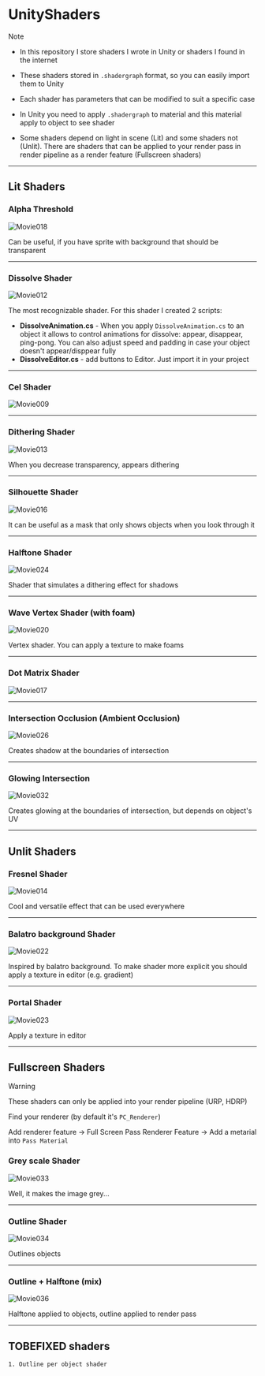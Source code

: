 # UnityShaders
> [!NOTE]
> * In this repository I store shaders I wrote in Unity or shaders I found in the internet
> 
> * These shaders stored in `.shadergraph` format, so you can easily import them to Unity
>
> * Each shader has parameters that can be modified to suit a specific case
>
> * In Unity you need to apply `.shadergraph` to material and this material apply to object to see shader
>
> * Some shaders depend on light in scene (Lit) and some shaders not (Unlit). There are shaders that can be applied to your render pass in render pipeline as a render feature (Fullscreen shaders)


-----------
## Lit Shaders
### Alpha Threshold
![Movie018](https://github.com/user-attachments/assets/f34823bf-33f2-43e5-a5cb-6b4a4bc81f20)

Can be useful, if you have sprite with background that should be transparent
 
---
### Dissolve Shader
![Movie012](https://github.com/user-attachments/assets/3c25abb4-0050-4841-a045-ee3e1011e2b6)

The most recognizable shader. For this shader I created 2 scripts: 

* <b>DissolveAnimation.cs</b> - When you apply `DissolveAnimation.cs` to an object it allows to control animations for dissolve: appear, disappear, ping-pong. You can also adjust speed and padding in case your object doesn't appear/disppear fully
* <b>DissolveEditor.cs</b> - add buttons to Editor. Just import it in your project


---
### Cel Shader
![Movie009](https://github.com/user-attachments/assets/7531df0e-f6e2-44f1-ab98-6521a892ed7c)

---
### Dithering Shader
![Movie013](https://github.com/user-attachments/assets/95aeb953-59c5-4814-9d2a-f3f6646ea307)

When you decrease transparency, appears dithering

---

### Silhouette Shader
![Movie016](https://github.com/user-attachments/assets/9ec8144d-7b45-47df-a072-d6d8b585479e)

It can be useful as a mask that only shows objects when you look through it

---
### Halftone Shader
![Movie024](https://github.com/user-attachments/assets/c9f38d41-1dcb-41b8-84f2-ea49f5aa3a58)

Shader that simulates a dithering effect for shadows

---
### Wave Vertex Shader (with foam)
![Movie020](https://github.com/user-attachments/assets/456287b4-6196-475b-b6b3-e71a8a2449cd)

Vertex shader. You can apply a texture to make foams

---
### Dot Matrix Shader
![Movie017](https://github.com/user-attachments/assets/e634b37f-0c7c-4bfe-9de8-e34460c679b3)

---
### Intersection Occlusion (Ambient Occlusion)
![Movie026](https://github.com/user-attachments/assets/046d99be-9683-47c1-ac99-f9cf0d8fc35f)

Creates shadow at the boundaries of intersection

---
### Glowing Intersection
![Movie032](https://github.com/user-attachments/assets/f064fec1-b227-48a5-8cbd-20d3ef2b8416)

Creates glowing at the boundaries of intersection, but depends on object's UV

---

## Unlit Shaders
### Fresnel Shader
![Movie014](https://github.com/user-attachments/assets/19c9cf95-6b91-43f4-81bc-8d49002db847)

Cool and versatile effect that can be used everywhere

---

### Balatro background Shader
![Movie022](https://github.com/user-attachments/assets/c79b6078-88d5-4ccb-b625-0e8fe9cd4c17)

Inspired by balatro background. To make shader more explicit you should apply a texture in editor (e.g. gradient)

---

### Portal Shader
![Movie023](https://github.com/user-attachments/assets/272bf830-745d-4a75-873b-4171ff4f1d2a)

Apply a texture in editor

---


## Fullscreen Shaders 
>[!WARNING]
> These shaders can only be applied into your render pipeline (URP, HDRP)
>
> Find your renderer (by default it's `PC_Renderer`)
>
> Add renderer feature -> Full Screen Pass Renderer Feature -> Add a metarial into `Pass Material`

### Grey scale Shader
![Movie033](https://github.com/user-attachments/assets/eeccc9c7-7489-41ba-803d-ef83ccfecb3c)

Well, it makes the image grey...

---

### Outline Shader
![Movie034](https://github.com/user-attachments/assets/829633de-29dc-42ae-9b8a-3f4ac688f4ec)

Outlines objects 

---

### Outline + Halftone (mix)
![Movie036](https://github.com/user-attachments/assets/2fa5a6a8-4977-4454-b213-82ae4b07849a)

Halftone applied to objects, outline applied to render pass

---

## TOBEFIXED shaders
    1. Outline per object shader
